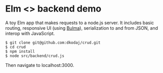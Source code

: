 # Elm <> backend demo

A toy Elm app that makes requests to a node.js server. It includes basic routing, responsive UI (using [Bulma](https://bulma.io/)), serialization to and from JSON, and interop with JavaScript.

```
$ git clone git@github.com:dkodaj/crud.git
$ cd crud
$ npm install
$ node src/backend/crud.js
```

Then navigate to localhost:3000.